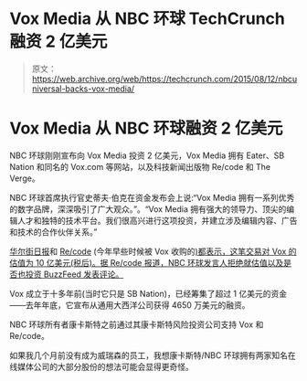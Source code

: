 # Vox Media 从 NBC 环球 TechCrunch 融资 2 亿美元

> 原文：<https://web.archive.org/web/https://techcrunch.com/2015/08/12/nbcuniversal-backs-vox-media/>

# Vox Media 从 NBC 环球融资 2 亿美元

NBC 环球刚刚宣布向 Vox Media 投资 2 亿美元，Vox Media 拥有 Eater、SB Nation 和同名的 Vox.com 等网站，以及科技新闻出版物 Re/code 和 The Verge。

NBC 环球首席执行官史蒂夫·伯克在资金发布会上说:“Vox Media 拥有一系列优秀的数字品牌，深深吸引了广大观众。”。“Vox Media 拥有强大的领导力、顶尖的编辑人才和独特的技术平台。我们很高兴进行这项投资，并建立涉及编辑内容、广告和技术的合作伙伴关系。”

[华尔街日报](https://web.archive.org/web/20230207050420/http://blogs.wsj.com/cmo/2015/08/12/comcast-invests-200-million-in-vox-media-valuing-digital-media-firm-at-1-billion/)和 [Re/code](https://web.archive.org/web/20230207050420/http://recode.net/2015/08/12/nbcuniversal-buys-big-chunks-of-vox-media-and-buzzfeed/) (今年早些时候被 Vox 收购的[)都表示，这笔交易对 Vox 的估值为 10 亿美元(税后)。据 Re/code 报道，NBC 环球发言人拒绝就估值以及是否也投资 BuzzFeed 发表评论。](https://web.archive.org/web/20230207050420/https://techcrunch.com/2015/05/26/vox-media-acquires-recode/)

Vox 成立于十多年前(当时它只是 SB Nation)，已经筹集了超过 1 亿美元的资金——去年年底，它宣布从通用大西洋公司获得 4650 万美元的融资。

NBC 环球所有者康卡斯特之前通过其康卡斯特风险投资公司支持 Vox 和 Re/code。

如果我几个月前没有成为威瑞森的员工，我想康卡斯特/NBC 环球拥有两家知名在线媒体公司的大部分股份的想法可能会显得更奇怪。